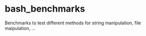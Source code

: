 # bash_benchmarks
Benchmarks to test different methods for string manipulation, file maipulation, ...
